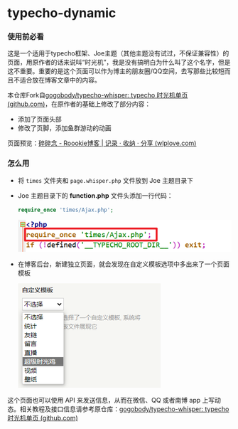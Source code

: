 # typecho-dynamic

### 使用前必看

这是一个适用于typecho框架、Joe主题（其他主题没有试过，不保证兼容性）的页面，用原作者的话来说叫“时光机”，我是没有搞明白为什么叫了这个名字，但是这不重要。重要的是这个页面可以作为博主的朋友圈/QQ空间，去写那些比较短而且不适合放在博客文章中的内容。

本仓库Fork自[gogobody/typecho-whisper: typecho 时光机单页 (github.com)](https://github.com/gogobody/typecho-whisper)，在原作者的基础上修改了部分内容：

* 添加了页面头部
* 修改了页脚，添加鱼群游动的动画

页面预览：[碎碎念 - Roookie博客 | 记录 · 收纳 · 分享 (wlplove.com)](https://www.wlplove.com/self-talking.html)



### 怎么用

* 将 `times` 文件夹和 `page.whisper.php` 文件放到 Joe 主题目录下

* Joe 主题目录下的 **function.php** 文件头添加一行代码：

  ```php
  require_once 'times/Ajax.php';
  ```

  ![image-20220114111331315](img/01.png)

* 在博客后台，新建独立页面，就会发现在自定义模板选项中多出来了一个页面模板

  ![image-20220114111938156](img/02.png)

这个页面也可以使用 API 来发送信息，从而在微信、QQ 或者南博 app 上写动态。相关教程及接口信息请参考原仓库：[gogobody/typecho-whisper: typecho 时光机单页 (github.com)](https://github.com/gogobody/typecho-whisper)
